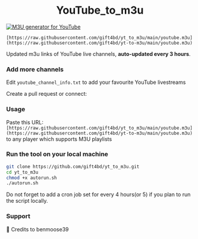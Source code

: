 
<h1 align="center"> YouTube_to_m3u </h1>

[![M3U generator for YouTube](https://github.com/gift4bd/yt_to_m3u/actions/workflows/m3u_Generator.yml/badge.svg)](https://github.com/gift4bd/yt_to_m3u/actions/workflows/m3u_Generator.yml)

`[https://raw.githubusercontent.com/gift4bd/yt_to_m3u/main/youtube.m3u](https://raw.githubusercontent.com/gift4bd/yt-to-m3u/main/youtube.m3u)`

Updated m3u links of YouTube live channels, **auto-updated every 3 hours**.


### Add more channels
Edit `youtube_channel_info.txt` to add your favourite YouTube livestreams

Create a pull request or connect: 

### Usage
Paste this URL: `[https://raw.githubusercontent.com/gift4bd/yt_to_m3u/main/youtube.m3u](https://raw.githubusercontent.com/gift4bd/yt-to-m3u/main/youtube.m3u)` to any player which supports M3U playlists

### Run the tool on your local machine
``` bash
git clone https://github.com/gift4bd/yt_to_m3u.git
cd yt_to_m3u
chmod +x autorun.sh
./autorun.sh
```

Do not forget to add a cron job set for every 4 hours(or 5) if you plan to run the script locally.

### Support

🙂 Credits to benmoose39

